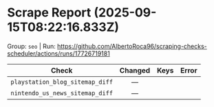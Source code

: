 # Scrape Report (2025-09-15T08:22:16.833Z)

Group: `seo`  |  Run: https://github.com/AlbertoRoca96/scraping-checks-scheduler/actions/runs/17726719181

| Check | Changed | Keys | Error |
|---|:---:|:--|:--|
| `playstation_blog_sitemap_diff` | — |  |  |
| `nintendo_us_news_sitemap_diff` | — |  |  |
